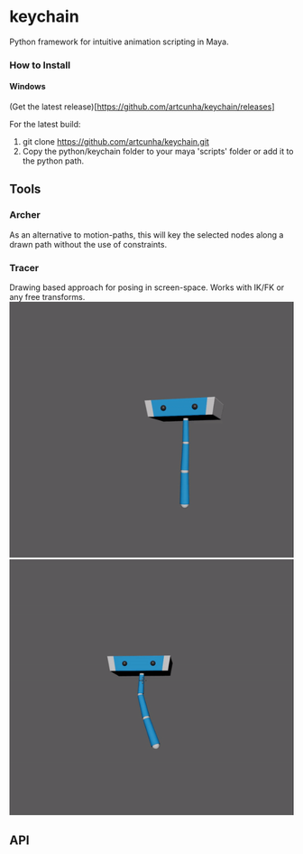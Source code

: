 # keychain
Python framework for intuitive animation scripting in Maya.

### How to Install ###
#### Windows ####
(Get the latest release)[https://github.com/artcunha/keychain/releases]

For the latest build:
1. git clone https://github.com/artcunha/keychain.git
2. Copy the python/keychain folder to your maya 'scripts' folder or add it to the python path.


## Tools ##
### Archer ###
As an alternative to motion-paths, this will key the selected nodes along a drawn path without the use of constraints.  

### Tracer ###
Drawing based approach for posing in screen-space. Works with IK/FK or any free transforms. 
![tracer_1](docs/images/tracer_1.gif)
![tracer_2](docs/images/tracer_2.gif)

## API ##
